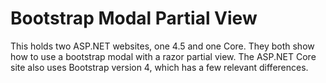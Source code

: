# Bootstrap Modal Partial View

This holds two ASP.NET websites, one 4.5 and one Core. They both show how to use a bootstrap modal with a razor partial view. The ASP.NET Core site also uses Bootstrap version 4, which has a few relevant differences.